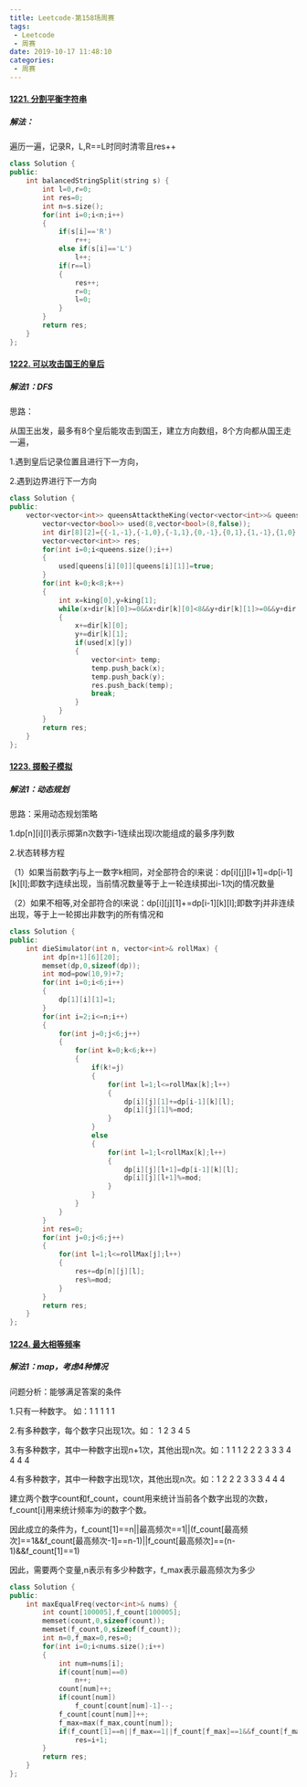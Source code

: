 ```yaml
---
title: Leetcode-第158场周赛
tags:
 - Leetcode
 - 周赛
date: 2019-10-17 11:48:10
categories:
 - 周赛
---
```


#### [1221. 分割平衡字符串](https://leetcode-cn.com/problems/split-a-string-in-balanced-strings/)

##### 解法：

遍历一遍，记录R，L,R==L时同时清零且res++

<!--more-->

```c++
class Solution {
public:
    int balancedStringSplit(string s) {
        int l=0,r=0;
        int res=0;
        int n=s.size();
        for(int i=0;i<n;i++)
        {
            if(s[i]=='R')
                r++;
            else if(s[i]=='L')
                l++;
            if(r==l)
            {
                res++;
                r=0;
                l=0;
            }
        }
        return res;
    }
};
```

#### [1222. 可以攻击国王的皇后](https://leetcode-cn.com/problems/queens-that-can-attack-the-king/)

##### 解法1：DFS

思路：

从国王出发，最多有8个皇后能攻击到国王，建立方向数组，8个方向都从国王走一遍，

1.遇到皇后记录位置且进行下一方向，

2.遇到边界进行下一方向

```c++
class Solution {
public:
    vector<vector<int>> queensAttacktheKing(vector<vector<int>>& queens, vector<int>& king) {
        vector<vector<bool>> used(8,vector<bool>(8,false));
        int dir[8][2]={{-1,-1},{-1,0},{-1,1},{0,-1},{0,1},{1,-1},{1,0},{1,1}};
        vector<vector<int>> res;
        for(int i=0;i<queens.size();i++)
        {
            used[queens[i][0]][queens[i][1]]=true;
        }
        for(int k=0;k<8;k++)
        {
            int x=king[0],y=king[1];
            while(x+dir[k][0]>=0&&x+dir[k][0]<8&&y+dir[k][1]>=0&&y+dir[k][1]<8)
            {
                x+=dir[k][0];
                y+=dir[k][1];
                if(used[x][y])
                {
                    vector<int> temp;
                    temp.push_back(x);
                    temp.push_back(y);
                    res.push_back(temp);
                    break;
                }
            }
        }
        return res;
    }
};
```

#### [1223. 掷骰子模拟](https://leetcode-cn.com/problems/dice-roll-simulation/)

##### 解法1：动态规划

思路：采用动态规划策略

1.dp[n][i][l]表示掷第n次数字i-1连续出现l次能组成的最多序列数

2.状态转移方程

​	（1）如果当前数字j与上一数字k相同，对全部符合的l来说：dp[i][j][l+1]=dp[i-1][k][l];即数字j连续出现，当前情况数量等于上一轮连续掷出i-1次j的情况数量

​	（2）如果不相等,对全部符合的l来说：dp[i][j][1]+=dp[i-1][k][l];即数字j并非连续出现，等于上一轮掷出非数字j的所有情况和

```c++
class Solution {
public:
    int dieSimulator(int n, vector<int>& rollMax) {
        int dp[n+1][6][20];
        memset(dp,0,sizeof(dp));
        int mod=pow(10,9)+7;
        for(int i=0;i<6;i++)
        {
            dp[1][i][1]=1;
        }
        for(int i=2;i<=n;i++)
        {
            for(int j=0;j<6;j++)
            {
                for(int k=0;k<6;k++)
                {
                    if(k!=j)
                    {
                        for(int l=1;l<=rollMax[k];l++)
                        {
                            dp[i][j][1]+=dp[i-1][k][l];
                            dp[i][j][1]%=mod;
                        }
                    }
                    else
                    {
                        for(int l=1;l<rollMax[k];l++)
                        {
                            dp[i][j][l+1]=dp[i-1][k][l];
                            dp[i][j][l+1]%=mod;
                        }                            
                    }
                }
            }
        }
        int res=0;
        for(int j=0;j<6;j++)
        {
            for(int l=1;l<=rollMax[j];l++)
            {
                res+=dp[n][j][l];
                res%=mod;
            }
        }
        return res;
    }
};
```

#### [1224. 最大相等频率](https://leetcode-cn.com/problems/maximum-equal-frequency/)

##### 解法1：map，考虑4种情况

问题分析：能够满足答案的条件

1.只有一种数字。 如：1 1 1 1 1

2.有多种数字，每个数字只出现1次。如： 1 2 3 4 5 

3.有多种数字，其中一种数字出现n+1次，其他出现n次。如：1 1 1 2 2 2 3 3 3 4 4 4 4

4.有多种数字，其中一种数字出现1次，其他出现n次。如：1 2 2 2 3 3 3 4 4 4

建立两个数字count和f_count，count用来统计当前各个数字出现的次数，f_count[i]用来统计频率为i的数字个数。

因此成立的条件为，f_count[1]==n||最高频次==1||(f_count[最高频次]==1&&f_count[最高频次-1]==n-1)||f_count[最高频次]==(n-1)&&f_count[1]==1)

因此，需要两个变量,n表示有多少种数字，f_max表示最高频次为多少

```c++
class Solution {
public:
    int maxEqualFreq(vector<int>& nums) {
        int count[100005],f_count[100005];
        memset(count,0,sizeof(count));
        memset(f_count,0,sizeof(f_count));
        int n=0,f_max=0,res=0;
        for(int i=0;i<nums.size();i++)
        {
            int num=nums[i];
            if(count[num]==0)
                n++;
            count[num]++;
            if(count[num])
                f_count[count[num]-1]--;
            f_count[count[num]]++;
            f_max=max(f_max,count[num]);
            if(f_count[1]==n||f_max==1||f_count[f_max]==1&&f_count[f_max-1]==n-1||f_count[f_max]==n-1&&f_count[1]==1)
                res=i+1;
        }
        return res;
    }
};
```

